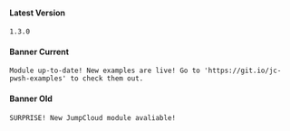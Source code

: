 #### Latest Version

```
1.3.0
```

#### Banner Current

```
Module up-to-date! New examples are live! Go to 'https://git.io/jc-pwsh-examples' to check them out. 
```

#### Banner Old

```
SURPRISE! New JumpCloud module avaliable!
```
